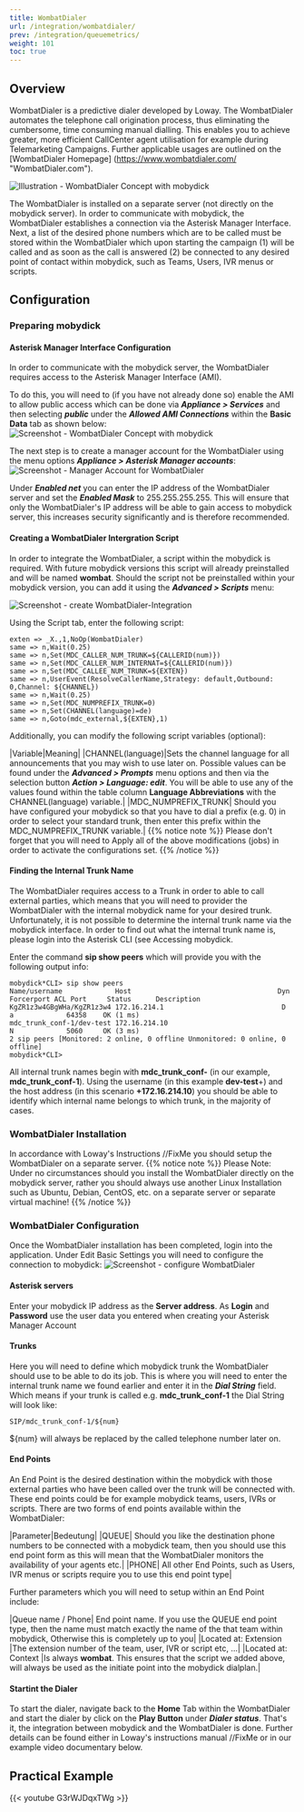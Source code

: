 ```yaml
---
title: WombatDialer
url: /integration/wombatdialer/
prev: /integration/queuemetrics/
weight: 101
toc: true
---
```

## Overview
WombatDialer is a predictive dialer developed by Loway. The WombatDialer automates the telephone call origination process, thus eliminating the cumbersome, time consuming manual dialling. This enables you to achieve greater, more efficient CallCenter agent utilisation for example during Telemarketing Campaigns. Further applicable usages are outlined on the [WombatDialer Homepage] (https://www.wombatdialer.com/ "WombatDialer.com").

![Illustration - WombatDialer Concept with mobydick](../../images/wombat_overview.jpg?width=90% "WombatDialer Concept with mobydick")


The WombatDialer is installed on a separate server (not directly on the mobydick server). In order to communicate with mobydick, the WombatDialer establishes a connection via the Asterisk Manager Interface. Next, a list of the desired phone numbers which are to be called must be stored within the WombatDialer which upon starting the campaign (1) will be called and as soon as the call is answered (2) be connected to any desired point of contact within mobydick, such as Teams, Users, IVR menus or scripts.

## Configuration

### Preparing mobydick

#### Asterisk Manager Interface Configuration
In order to communicate with the mobydick server, the WombatDialer requires access to the Asterisk Manager Interface (AMI).

To do this, you will need to (if you have not already done so) enable the AMI to allow public access which can be done via ***Appliance > Services*** and then selecting ***public*** under the ***Allowed AMI Connections*** within the **Basic Data** tab as shown below:
![Screenshot - WombatDialer Concept with mobydick](../../images/wombat_allow_AMI.jpg?width=90% "WombatDialer Concept with mobydick")

The next step is to create a manager account for the WombatDialer using the menu options ***Appliance > Asterisk Manager accounts***:
![Screenshot - Manager Account for WombatDialer](../../images/wombat_AMI_manager_account.jpg?width=90% "Manager Account for WombatDialer")

Under ***Enabled net*** you can enter the IP address of the WombatDialer server and set the ***Enabled Mask*** to 255.255.255.255. This will ensure that only the WombatDialer's IP address will be able to gain access to mobydick server, this increases security significantly and is therefore recommended.

#### Creating a WombatDialer Intergration Script
In order to integrate the WombatDialer, a script within the mobydick is required. With future mobydick versions this script will already preinstalled and will be named **wombat**. Should the script not be preinstalled within your mobydick version, you can add it using the ***Advanced > Scripts*** menu:

![Screenshot - create WombatDialer-Integration](../../images/wombat_script_integration.jpg?width=90% "create WombatDialer-Integration")

Using the Script tab, enter the following script:

    exten => _X.,1,NoOp(WombatDialer)
    same => n,Wait(0.25)
    same => n,Set(MDC_CALLER_NUM_TRUNK=${CALLERID(num)})
    same => n,Set(MDC_CALLER_NUM_INTERNAT=${CALLERID(num)})
    same => n,Set(MDC_CALLEE_NUM_TRUNK=${EXTEN})
    same => n,UserEvent(ResolveCallerName,Strategy: default,Outbound: 0,Channel: ${CHANNEL})
    same => n,Wait(0.25)
    same => n,Set(MDC_NUMPREFIX_TRUNK=0)
    same => n,Set(CHANNEL(language)=de)
    same => n,Goto(mdc_external,${EXTEN},1)
    
Additionally, you can modify the following script variables (optional): 

|Variable|Meaning|
|CHANNEL(language)|Sets the channel language for all announcements that you may wish to use later on. Possible values can be found under the ***Advanced > Prompts*** menu options and then via the selection button ***Action > Language: edit***. You will be able to use any of the values found within the table column **Language Abbreviations** with the CHANNEL(language) variable.|
|MDC_NUMPREFIX_TRUNK|  Should you have configured your mobydick so that you have to dial a prefix (e.g. 0) in order to select your standard trunk, then enter this prefix within the MDC_NUMPREFIX_TRUNK variable.|
{{% notice note %}}
Please don't forget that you will need to Apply all of the above modifications (jobs) in order to activate the configurations set.
{{% /notice %}}

#### Finding the Internal Trunk Name
The WombatDialer requires access to a Trunk in order to able to call external parties, which means that you will need to provider the WombatDialer with the internal mobydick name for your desired trunk. Unfortunately, it is not possible to determine the internal trunk name via the mobydick interface. In order to find out what the internal trunk name is, please login into the Asterisk CLI (see Accessing mobydick.

Enter the command **sip show peers** which will provide you with the following output info:

    mobydick*CLI> sip show peers
    Name/username             Host                                    Dyn Forcerport ACL Port     Status      Description
    KgZR1z3w4GBgWHa/KgZR1z3w4 172.16.214.1                             D   a             64358    OK (1 ms)
    mdc_trunk_conf-1/dev-test 172.16.214.10                                N             5060     OK (3 ms)
    2 sip peers [Monitored: 2 online, 0 offline Unmonitored: 0 online, 0 offline]
    mobydick*CLI>

All internal trunk names begin with **mdc_trunk_conf-** (in our example, **mdc_trunk_conf-1**). Using the username (in this example **dev-test**+) and the host address (in this scenario **+172.16.214.10**) you should be able to identify which internal name belongs to which trunk, in the majority of cases. 

### WombatDialer Installation
In accordance with Loway's Instructions //FixMe you should setup the WombatDialer on a separate server.
{{% notice note %}}
Please Note: Under no circumstances should you install the WombatDialer directly on the mobydick server, rather you should always use another Linux Installation such as Ubuntu, Debian, CentOS, etc. on a separate server or separate virtual machine!
{{% /notice %}}


### WombatDialer Configuration
Once the WombatDialer installation has been completed, login into the application. Under Edit Basic Settings you will need to configure the connection to mobydick: 
![Screenshot - configure WombatDialer](../../images/wombat_basic_settings.png?width=70% "configure WombatDialer")

#### Asterisk servers
Enter your mobydick IP address as the **Server address**. As **Login** and **Password** use the user data you entered when creating your Asterisk Manager Account

#### Trunks
Here you will need to define which mobydick trunk the WombatDialer should use to be able to do its job. This is where you will need to enter the internal trunk name we found earlier and enter it in the ***Dial String*** field. Which means if your trunk is called e.g. **mdc_trunk_conf-1** the Dial String will look like:

    SIP/mdc_trunk_conf-1/${num}
${num} will always be replaced by the called telephone number later on.

#### End Points
An End Point is the desired destination within the mobydick with those external parties who have been called over the trunk will be connected with. These end points could be for example mobydick teams, users, IVRs or scripts. There are two forms of end points available within the WombatDialer:

|Parameter|Bedeutung|
|QUEUE|       Should you like the destination phone numbers to be connected with a mobydick team, then you should use this end point form as this will mean that the WombatDialer monitors the availability of your agents etc.|
|PHONE|    All other End Points, such as Users, IVR menus or scripts require you to use this end point type|

Further parameters which you will need to setup within an End Point include:

|Queue name / Phone|   End point name. If you use the QUEUE end point type, then the name must match exactly the name of the that team within mobydick, Otherwise this is completely up to you|
|Located at: Extension |The extension number of the team, user, IVR or script etc, ...|
|Located at: Context   |Is always **wombat**. This ensures that the script we added above, will always be used as the initiate point into the mobydick dialplan.|

#### Startint the Dialer
To start the dialer, navigate back to the **Home** Tab within the WombatDialer and start the dialer by click on the **Play Button** under ***Dialer status***.
That's it, the integration between mobydick and the WombatDialer is done. Further details can be found either in Loway's instructions manual //FixMe or in our example video documentary below.

## Practical Example

{{< youtube G3rWJDqxTWg >}}
